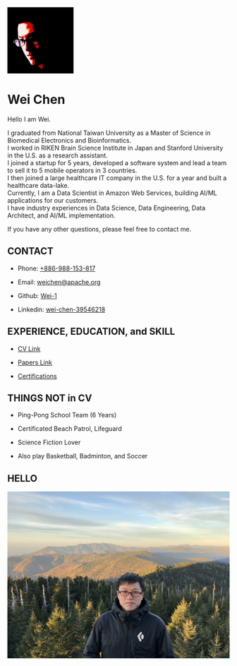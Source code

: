 <img src="asset/me.jpg" width="150px"/>

# Wei Chen

Hello I am Wei.

I graduated from National Taiwan University as a Master of Science in Biomedical Electronics and Bioinformatics.
<br/>
I worked in RIKEN Brain Science Institute in Japan and Stanford University in the U.S. as a research assistant.
<br/>
I joined a startup for 5 years, developed a software system and lead a team to sell it to 5 mobile operators in 3 countries.
<br/>
I then joined a large healthcare IT company in the U.S. for a year and built a healthcare data-lake.
<br/>
Currently, I am a Data Scientist in Amazon Web Services, building AI/ML applications for our customers.
<br/>
I have industry experiences in Data Science, Data Engineering, Data Architect, and AI/ML implementation.

If you have any other questions, please feel free to contact me.

## CONTACT

 - Phone: [+886-988-153-817](tel:886-988-153-817)

 - Email: [weichen@apache.org](mailto://weichen@apache.org)

 - Github: [Wei-1](https://github.com/Wei-1)
 
 - Linkedin: [wei-chen-39546218](https://www.linkedin.com/in/wei-chen-39546218/)

## EXPERIENCE, EDUCATION, and SKILL

 - [CV Link](CV.pdf)

 - [Papers Link](https://github.com/Wei-1/Wei-1.github.io/blob/master/PAPERS.md)
 
 - [Certifications](https://github.com/Wei-1/Wei-1.github.io/tree/master/certification)

## THINGS NOT in CV

 - Ping-Pong School Team (6 Years)

 - Certificated Beach Patrol, Lifeguard

 - Science Fiction Lover

 - Also play Basketball, Badminton, and Soccer

## HELLO

<img src="asset/me2.jpeg"/>
<!---
Photo Credit to Raja Panakati, my colleague in ChangeHealthcare
Great Smoky Mountain - 2018-11-03
-->
